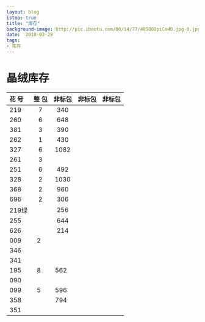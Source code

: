 ```yaml
---
layout: blog
istop: true
title: "库存"
background-image: http://pic.ibaotu.com/00/14/77/48S888piCm4D.jpg-0.jpg
date:  2018-03-29
tags:
- 库存
---
```


# 晶绒库存

花 号|整 包|非标包|非标包|非标包|
:----|:---:|:----:|:----:|-----:|
219  |7    |340   |      |
260  |6    |648   |      |
381  |3    |390   |      |
262  |1    |430   |      |
327  |6    |1082  |      |
261  |3    |      |      |
251  |6    |492   |      |
328  |2    |1030  |      |
368  |2    |960   |      |
696  |2    |306   |      |
219绿|     |256   |      |
255  |     |644   |      |
626  |     |214   |      |
009  |2    |      |      |
346  |     |      |      |
341  |     |      |      |
195  |8    |562   |      |
090  |     |      |      |
099  |5    |596   |      |
358  |     |794   |      |
351  |     |      |      |
